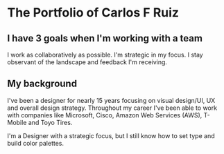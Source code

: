 # The Portfolio of Carlos F Ruiz

## I have 3 goals when I'm working with a team
I work as collaboratively as possible. I'm strategic in my focus. I stay observant of the landscape and feedback I'm receiving.

## My background
I've been a designer for nearly 15 years focusing on visual design/UI, UX and overall design strategy. Throughout my career I've been able to work with companies like Microsoft, Cisco, Amazon Web Services (AWS), T-Mobile and Toyo Tires. 

I'm a Designer with a strategic focus, but I still know how to set type and build color palettes.